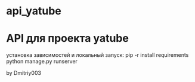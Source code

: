 # api_yatube

# API для проекта yatube

установка зависимостей и локальный запуск:
pip -r install requirements
python manage.py runserver 

by Dmitriy003
